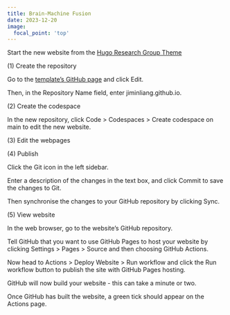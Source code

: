 ```yaml
---
title: Brain-Machine Fusion
date: 2023-12-20
image:
  focal_point: 'top'
---
```


Start the new website from the [Hugo Research Group Theme](https://github.com/HugoBlox/theme-research-group)

<!--more-->

(1) Create the repository

Go to the [template’s GitHub page](https://hugoblox.com/templates/details/research-group/) and click Edit.

Then, in the Repository Name field, enter jiminliang.github.io.

(2) Create the codespace

In the new repository, click Code > Codespaces > Create codespace on main to edit the new website.

(3) Edit the webpages

(4) Publish

Click the Git icon in the left sidebar.

Enter a description of the changes in the text box, and click Commit to save the changes to Git.

Then synchronise the changes to your GitHub repository by clicking Sync.

(5) View website

In the web browser, go to the website’s GitHub repository.

Tell GitHub that you want to use GitHub Pages to host your website by clicking Settings > Pages > Source and then choosing GitHub Actions.

Now head to Actions > Deploy Website > Run workflow and click the Run workflow button to publish the site with GitHub Pages hosting.

GitHub will now build your website - this can take a minute or two.

Once GitHub has built the website, a green tick should appear on the Actions page.

